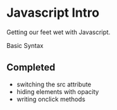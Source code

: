 # Javascript Intro

Getting our feet wet with Javascript.

Basic Syntax

## Completed
- switching the src attribute
- hiding elements with opacity
- writing onclick methods